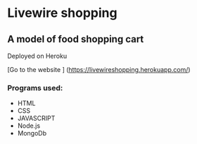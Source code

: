 
# Livewire shopping

## A model of food shopping cart

Deployed on Heroku

[Go to the website ] (https://livewireshopping.herokuapp.com/)

### Programs used:
- HTML
- CSS
- JAVASCRIPT
- Node.js
- MongoDb
